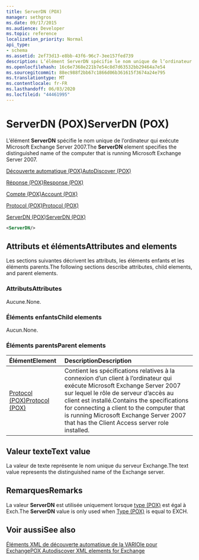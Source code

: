 ```yaml
---
title: ServerDN (POX)
manager: sethgros
ms.date: 09/17/2015
ms.audience: Developer
ms.topic: reference
localization_priority: Normal
api_type:
- schema
ms.assetid: 2ef73d13-e8bb-43f6-96c7-3ee157fed739
description: L’élément ServerDN spécifie le nom unique de l’ordinateur qui exécute Microsoft Exchange Server 2007.
ms.openlocfilehash: 16c6e7368e221b7e54c8d7d63532bb29464a7e54
ms.sourcegitcommit: 88ec988f2bb67c1866d06b361615f3674a24e795
ms.translationtype: MT
ms.contentlocale: fr-FR
ms.lasthandoff: 06/03/2020
ms.locfileid: "44461995"
---
```

# <a name="serverdn-pox"></a><span data-ttu-id="0bf8e-103">ServerDN (POX)</span><span class="sxs-lookup"><span data-stu-id="0bf8e-103">ServerDN (POX)</span></span>

<span data-ttu-id="0bf8e-104">L’élément **ServerDN** spécifie le nom unique de l’ordinateur qui exécute Microsoft Exchange Server 2007.</span><span class="sxs-lookup"><span data-stu-id="0bf8e-104">The **ServerDN** element specifies the distinguished name of the computer that is running Microsoft Exchange Server 2007.</span></span> 
  
[<span data-ttu-id="0bf8e-105">Découverte automatique (POX)</span><span class="sxs-lookup"><span data-stu-id="0bf8e-105">AutoDiscover (POX)</span></span>](autodiscover-pox.md)
  
[<span data-ttu-id="0bf8e-106">Réponse (POX)</span><span class="sxs-lookup"><span data-stu-id="0bf8e-106">Response (POX)</span></span>](response-pox.md)
  
[<span data-ttu-id="0bf8e-107">Compte (POX)</span><span class="sxs-lookup"><span data-stu-id="0bf8e-107">Account (POX)</span></span>](account-pox.md)
  
[<span data-ttu-id="0bf8e-108">Protocol (POX)</span><span class="sxs-lookup"><span data-stu-id="0bf8e-108">Protocol (POX)</span></span>](protocol-pox.md)
  
[<span data-ttu-id="0bf8e-109">ServerDN (POX)</span><span class="sxs-lookup"><span data-stu-id="0bf8e-109">ServerDN (POX)</span></span>](serverdn-pox.md)
  
```xml
<ServerDN/>
```

## <a name="attributes-and-elements"></a><span data-ttu-id="0bf8e-110">Attributs et éléments</span><span class="sxs-lookup"><span data-stu-id="0bf8e-110">Attributes and elements</span></span>

<span data-ttu-id="0bf8e-111">Les sections suivantes décrivent les attributs, les éléments enfants et les éléments parents.</span><span class="sxs-lookup"><span data-stu-id="0bf8e-111">The following sections describe attributes, child elements, and parent elements.</span></span>
  
### <a name="attributes"></a><span data-ttu-id="0bf8e-112">Attributs</span><span class="sxs-lookup"><span data-stu-id="0bf8e-112">Attributes</span></span>

<span data-ttu-id="0bf8e-113">Aucune.</span><span class="sxs-lookup"><span data-stu-id="0bf8e-113">None.</span></span>
  
### <a name="child-elements"></a><span data-ttu-id="0bf8e-114">Éléments enfants</span><span class="sxs-lookup"><span data-stu-id="0bf8e-114">Child elements</span></span>

<span data-ttu-id="0bf8e-115">Aucun.</span><span class="sxs-lookup"><span data-stu-id="0bf8e-115">None.</span></span>
  
### <a name="parent-elements"></a><span data-ttu-id="0bf8e-116">Éléments parents</span><span class="sxs-lookup"><span data-stu-id="0bf8e-116">Parent elements</span></span>

|<span data-ttu-id="0bf8e-117">**Élément**</span><span class="sxs-lookup"><span data-stu-id="0bf8e-117">**Element**</span></span>|<span data-ttu-id="0bf8e-118">**Description**</span><span class="sxs-lookup"><span data-stu-id="0bf8e-118">**Description**</span></span>|
|:-----|:-----|
|[<span data-ttu-id="0bf8e-119">Protocol (POX)</span><span class="sxs-lookup"><span data-stu-id="0bf8e-119">Protocol (POX)</span></span>](protocol-pox.md) <br/> |<span data-ttu-id="0bf8e-120">Contient les spécifications relatives à la connexion d’un client à l’ordinateur qui exécute Microsoft Exchange Server 2007 sur lequel le rôle de serveur d’accès au client est installé.</span><span class="sxs-lookup"><span data-stu-id="0bf8e-120">Contains the specifications for connecting a client to the computer that is running Microsoft Exchange Server 2007 that has the Client Access server role installed.</span></span>  <br/> |
   
## <a name="text-value"></a><span data-ttu-id="0bf8e-121">Valeur texte</span><span class="sxs-lookup"><span data-stu-id="0bf8e-121">Text value</span></span>

<span data-ttu-id="0bf8e-122">La valeur de texte représente le nom unique du serveur Exchange.</span><span class="sxs-lookup"><span data-stu-id="0bf8e-122">The text value represents the distinguished name of the Exchange server.</span></span>
  
## <a name="remarks"></a><span data-ttu-id="0bf8e-123">Remarques</span><span class="sxs-lookup"><span data-stu-id="0bf8e-123">Remarks</span></span>

<span data-ttu-id="0bf8e-124">La valeur **ServerDN** est utilisée uniquement lorsque [type (POX)](type-pox.md) est égal à Exch.</span><span class="sxs-lookup"><span data-stu-id="0bf8e-124">The **ServerDN** value is only used when [Type (POX)](type-pox.md) is equal to EXCH.</span></span> 
  
## <a name="see-also"></a><span data-ttu-id="0bf8e-125">Voir aussi</span><span class="sxs-lookup"><span data-stu-id="0bf8e-125">See also</span></span>



[<span data-ttu-id="0bf8e-126">Éléments XML de découverte automatique de la VARIOle pour Exchange</span><span class="sxs-lookup"><span data-stu-id="0bf8e-126">POX Autodiscover XML elements for Exchange</span></span>](pox-autodiscover-xml-elements-for-exchange.md)

